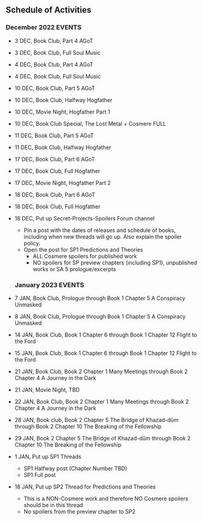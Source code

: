 ## Schedule of Activities

### December 2022 EVENTS
- 3 DEC, Book Club, Part 4 AGoT
- 3 DEC, Book Club, Full Soul Music
- 4 DEC, Book Club, Part 4 AGoT
- 4 DEC, Book Club, Full Soul Music
- 10 DEC, Book Club, Part 5 AGoT
- 10 DEC, Book Club, Halfway Hogfather 
- 10 DEC, Movie Night, Hogfather Part 1
- 10 DEC, Book Club Special, The Lost Metal + Cosmere FULL
- 11 DEC, Book Club, Part 5 AGoT
- 11 DEC, Book Club, Halfway Hogfather 
- 17 DEC, Book Club, Part 6 AGoT
- 17 DEC, Book Club, Full Hogfather
- 17 DEC, Movie Night, Hogfather Part 2
- 18 DEC, Book Club, Part 6 AGoT
- 18 DEC, Book Club, Full Hogfather

- 18 DEC, Put up Secret-Projects-Spoilers Forum channel
  - Pin a post with the dates of releases and schedule of books, including when new threads will go up. Also explain the spoiler policy.
  - Open the post for SP1 Predictions and Theories
    - ALL Cosmere spoilers for published work
    - NO spoilers for SP preview chapters (including SP1), unpublished works or SA 5 prologue/excerpts
  
  ### January 2023 EVENTS
- 7 JAN, Book Club, Prologue through Book 1 Chapter 5 A Conspiracy Unmasked
- 8 JAN, Book Club, Prologue through Book 1 Chapter 5 A Conspiracy Unmasked
- 14 JAN, Book Club, Book 1 Chapter 6 through Book 1 Chapter 12 Flight to the Ford
- 15 JAN, Book Club, Book 1 Chapter 6 through Book 1 Chapter 12 Flight to the Ford
- 21 JAN, Book Club, Book 2 Chapter 1 Many Meetings through Book 2 Chapter 4 A Journey in the Dark
- 21 JAN, Movie Night, TBD
- 22 JAN, Book Club, Book 2 Chapter 1 Many Meetings through Book 2 Chapter 4 A Journey in the Dark
- 28 JAN, Book club, Book 2 Chapter 5 The Bridge of Khazad-dûm through Book 2 Chapter 10 The Breaking of the Fellowship
- 29 JAN, Book 2 Chapter 5 The Bridge of Khazad-dûm through Book 2 Chapter 10 The Breaking of the Fellowship

- 1 JAN, Put up SP1 Threads
  - SP1 Halfway post (Chapter Number TBD)
  - SP1 Full post
- 18 JAN, Put up SP2 Thread for Predictions and Theories
    - This is a NON-Cosmere work and therefore NO Cosmere spoilers should be in this thread
    - No spoilers from the preview chapter to SP2
